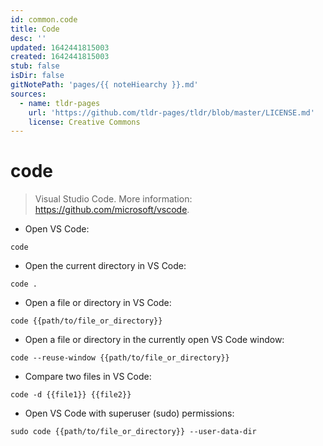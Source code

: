```yaml
---
id: common.code
title: Code
desc: ''
updated: 1642441815003
created: 1642441815003
stub: false
isDir: false
gitNotePath: 'pages/{{ noteHiearchy }}.md'
sources:
  - name: tldr-pages
    url: 'https://github.com/tldr-pages/tldr/blob/master/LICENSE.md'
    license: Creative Commons
---
```

# code

> Visual Studio Code.
> More information: <https://github.com/microsoft/vscode>.

- Open VS Code:

`code`

- Open the current directory in VS Code:

`code .`

- Open a file or directory in VS Code:

`code {{path/to/file_or_directory}}`

- Open a file or directory in the currently open VS Code window:

`code --reuse-window {{path/to/file_or_directory}}`

- Compare two files in VS Code:

`code -d {{file1}} {{file2}}`

- Open VS Code with superuser (sudo) permissions:

`sudo code {{path/to/file_or_directory}} --user-data-dir`

